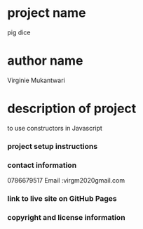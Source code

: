 # project name
pig dice

# author name
Virginie Mukantwari

# description of project
to use constructors in Javascript 

### project setup instructions

### contact information
0786679517 
Email :virgm2020gmail.com


### link to live site on GitHub Pages


### copyright and license information